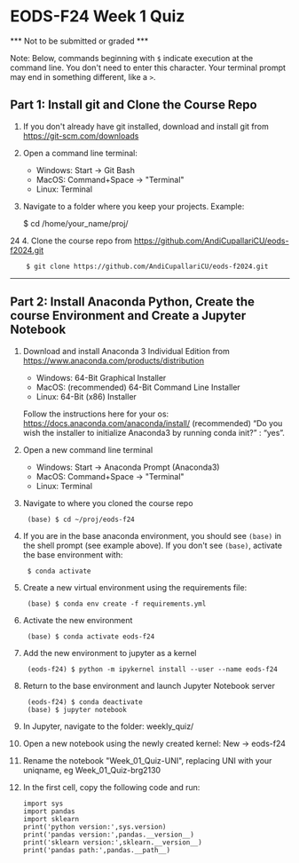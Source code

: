 # EODS-F24 Week 1 Quiz

*** Not to be submitted or graded ***

Note: Below, commands beginning with `$` indicate execution at the command line. You don't need to enter this character. Your terminal prompt may end in something different, like a `>`.

## Part 1: Install git and Clone the Course Repo

1. If you don't already have git installed, download and install git from https://git-scm.com/downloads

2. Open a command line terminal:
    - Windows: Start -> Git Bash
    - MacOS: Command+Space -> "Terminal"
    - Linux: Terminal

3.   Navigate to a folder where you keep your projects. Example:

        $ cd /home/your_name/proj/

24
4.  Clone the course repo from https://github.com/AndiCupallariCU/eods-f2024.git

        $ git clone https://github.com/AndiCupallariCU/eods-f2024.git

---


## Part 2: Install Anaconda Python, Create the course Environment and Create a Jupyter Notebook

1. Download and install Anaconda 3 Individual Edition from https://www.anaconda.com/products/distribution

    - Windows: 64-Bit Graphical Installer
    - MacOS: (recommended) 64-Bit Command Line Installer
    - Linux: 64-Bit (x86) Installer

    Follow the instructions here for your os: https://docs.anaconda.com/anaconda/install/
    (recommended) “Do you wish the installer to initialize Anaconda3 by running conda init?” : “yes”. 

2. Open a new command line terminal
    - Windows: Start -> Anaconda Prompt (Anaconda3)
    - MacOS: Command+Space -> "Terminal"
    - Linux: Terminal

3. Navigate to where you cloned the course repo
    
        (base) $ cd ~/proj/eods-f24

4. If you are in the base anaconda environment, you should see `(base)` in the shell prompt (see example above).
If you don't see `(base)`, activate the base environment with:
    
        $ conda activate
    
5. Create a new virtual environment using the requirements file:

        (base) $ conda env create -f requirements.yml

6. Activate the new environment

        (base) $ conda activate eods-f24

7. Add the new environment to jupyter as a kernel

        (eods-f24) $ python -m ipykernel install --user --name eods-f24
        
8. Return to the base environment and launch Jupyter Notebook server

        (eods-f24) $ conda deactivate
        (base) $ jupyter notebook

9. In Jupyter, navigate to the folder: weekly_quiz/

10. Open a new notebook using the newly created kernel: New -> eods-f24

11. Rename the notebook "Week_01_Quiz-UNI", replacing UNI with your uniqname, eg Week_01_Quiz-brg2130

12. In the first cell, copy the following code and run:

        import sys
        import pandas
        import sklearn
        print('python version:',sys.version)
        print('pandas version:',pandas.__version__)
        print('sklearn version:',sklearn.__version__)
        print('pandas path:',pandas.__path__)


